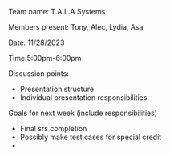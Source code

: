 Team name: T.A.L.A Systems

Members present: Tony, Alec, Lydia, Asa

Date: 11/28/2023

Time:5:00pm-6:00pm 

Discussion points: 

* Presentation structure
* Individual presentation responsibilities


Goals for next week (include responsibilities)

* Final srs completion
* Possibly make test cases for special credit
*

